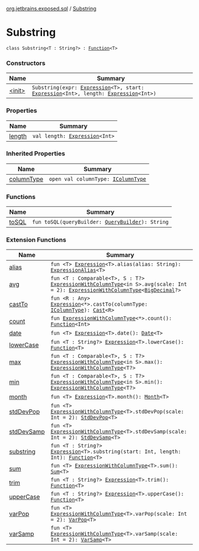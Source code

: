 [org.jetbrains.exposed.sql](../index.md) / [Substring](.)

# Substring

`class Substring<T : String?> : `[`Function`](../-function/index.md)`<T>`

### Constructors

| Name | Summary |
|---|---|
| [&lt;init&gt;](-init-.md) | `Substring(expr: `[`Expression`](../-expression/index.md)`<T>, start: `[`Expression`](../-expression/index.md)`<Int>, length: `[`Expression`](../-expression/index.md)`<Int>)` |

### Properties

| Name | Summary |
|---|---|
| [length](length.md) | `val length: `[`Expression`](../-expression/index.md)`<Int>` |

### Inherited Properties

| Name | Summary |
|---|---|
| [columnType](../-function/column-type.md) | `open val columnType: `[`IColumnType`](../-i-column-type/index.md) |

### Functions

| Name | Summary |
|---|---|
| [toSQL](to-s-q-l.md) | `fun toSQL(queryBuilder: `[`QueryBuilder`](../-query-builder/index.md)`): String` |

### Extension Functions

| Name | Summary |
|---|---|
| [alias](../alias.md) | `fun <T> `[`Expression`](../-expression/index.md)`<T>.alias(alias: String): `[`ExpressionAlias`](../-expression-alias/index.md)`<T>` |
| [avg](../avg.md) | `fun <T : Comparable<T>, S : T?> `[`ExpressionWithColumnType`](../-expression-with-column-type/index.md)`<in S>.avg(scale: Int = 2): `[`ExpressionWithColumnType`](../-expression-with-column-type/index.md)`<`[`BigDecimal`](http://docs.oracle.com/javase/6/docs/api/java/math/BigDecimal.html)`?>` |
| [castTo](../cast-to.md) | `fun <R : Any> `[`Expression`](../-expression/index.md)`<*>.castTo(columnType: `[`IColumnType`](../-i-column-type/index.md)`): `[`Cast`](../-cast/index.md)`<R>` |
| [count](../count.md) | `fun `[`ExpressionWithColumnType`](../-expression-with-column-type/index.md)`<*>.count(): `[`Function`](../-function/index.md)`<Int>` |
| [date](../date.md) | `fun <T> `[`Expression`](../-expression/index.md)`<T>.date(): `[`Date`](../-date/index.md)`<T>` |
| [lowerCase](../lower-case.md) | `fun <T : String?> `[`Expression`](../-expression/index.md)`<T>.lowerCase(): `[`Function`](../-function/index.md)`<T>` |
| [max](../max.md) | `fun <T : Comparable<T>, S : T?> `[`ExpressionWithColumnType`](../-expression-with-column-type/index.md)`<in S>.max(): `[`ExpressionWithColumnType`](../-expression-with-column-type/index.md)`<T?>` |
| [min](../min.md) | `fun <T : Comparable<T>, S : T?> `[`ExpressionWithColumnType`](../-expression-with-column-type/index.md)`<in S>.min(): `[`ExpressionWithColumnType`](../-expression-with-column-type/index.md)`<T?>` |
| [month](../month.md) | `fun <T> `[`Expression`](../-expression/index.md)`<T>.month(): `[`Month`](../-month/index.md)`<T>` |
| [stdDevPop](../std-dev-pop.md) | `fun <T> `[`ExpressionWithColumnType`](../-expression-with-column-type/index.md)`<T>.stdDevPop(scale: Int = 2): `[`StdDevPop`](../-std-dev-pop/index.md)`<T>` |
| [stdDevSamp](../std-dev-samp.md) | `fun <T> `[`ExpressionWithColumnType`](../-expression-with-column-type/index.md)`<T>.stdDevSamp(scale: Int = 2): `[`StdDevSamp`](../-std-dev-samp/index.md)`<T>` |
| [substring](../substring.md) | `fun <T : String?> `[`Expression`](../-expression/index.md)`<T>.substring(start: Int, length: Int): `[`Function`](../-function/index.md)`<T>` |
| [sum](../sum.md) | `fun <T> `[`ExpressionWithColumnType`](../-expression-with-column-type/index.md)`<T>.sum(): `[`Sum`](../-sum/index.md)`<T>` |
| [trim](../trim.md) | `fun <T : String?> `[`Expression`](../-expression/index.md)`<T>.trim(): `[`Function`](../-function/index.md)`<T>` |
| [upperCase](../upper-case.md) | `fun <T : String?> `[`Expression`](../-expression/index.md)`<T>.upperCase(): `[`Function`](../-function/index.md)`<T>` |
| [varPop](../var-pop.md) | `fun <T> `[`ExpressionWithColumnType`](../-expression-with-column-type/index.md)`<T>.varPop(scale: Int = 2): `[`VarPop`](../-var-pop/index.md)`<T>` |
| [varSamp](../var-samp.md) | `fun <T> `[`ExpressionWithColumnType`](../-expression-with-column-type/index.md)`<T>.varSamp(scale: Int = 2): `[`VarSamp`](../-var-samp/index.md)`<T>` |
